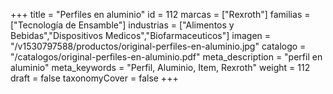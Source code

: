 +++
title = "Perfiles en aluminio"
id = 112
marcas = ["Rexroth"]
familias = ["Tecnología de Ensamble"]
industrias = ["Alimentos y Bebidas","Dispositivos Medicos","Biofarmaceuticos"]
imagen = "/v1530797588/productos/original-perfiles-en-aluminio.jpg"
catalogo = "/catalogos/original-perfiles-en-aluminio.pdf"
meta_description = "perfil en aluminio"
meta_keywords = "Perfil, Aluminio, Item, Rexroth"
weight = 112
draft = false
taxonomyCover = false
+++
